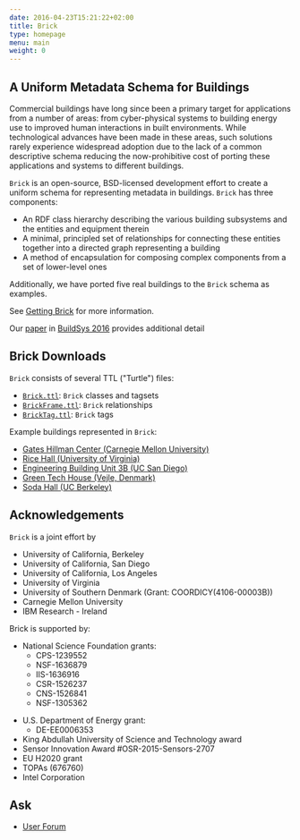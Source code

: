 ```yaml
---
date: 2016-04-23T15:21:22+02:00
title: Brick
type: homepage
menu: main
weight: 0
---
```


## A Uniform Metadata Schema for Buildings

Commercial buildings have long since been a primary target for applications
from a number of areas: from cyber-physical systems to building energy use to
improved human interactions in built environments. While technological advances
have been made in these areas, such solutions rarely experience widespread
adoption due to the lack of a common descriptive schema reducing the
now-prohibitive cost of porting these applications and systems to different
buildings.

`Brick` is an open-source, BSD-licensed development effort to create a uniform
schema for representing metadata in buildings. `Brick` has three
components:

* An RDF class hierarchy describing the various building subsystems and the entities and equipment therein
* A minimal, principled set of relationships for connecting these entities together into a directed graph representing a building
* A method of encapsulation for composing complex components from a set of lower-level ones

Additionally, we have ported five real buildings to the `Brick` schema as examples.

See [Getting Brick](/source) for more information.

Our [paper](/papers/Brick-BuildSys2016.pdf) in [BuildSys 2016](http://buildsys.acm.org/2016/) provides additional detail

## Brick Downloads

`Brick` consists of several TTL ("Turtle") files:

* [`Brick.ttl`](/ttl/Brick.ttl): `Brick` classes and tagsets
* [`BrickFrame.ttl`](/ttl/BrickFrame.ttl): `Brick` relationships
* [`BrickTag.ttl`](/ttl/BrickTag.ttl): `Brick` tags

Example buildings represented in `Brick`:

* [Gates Hillman Center (Carnegie Mellon University)](/ttl/ghc_brick.ttl)
* [Rice Hall (University of Virginia)](/ttl/rice_brick.ttl)
* [Engineering Building Unit 3B (UC San Diego)](/ttl/ebu3b_brick.ttl)
* [Green Tech House (Vejle, Denmark)](/ttl/gtc_brick.ttl)
* [Soda Hall (UC Berkeley)](/ttl/soda_brick.ttl)

## Acknowledgements

`Brick` is a joint effort by

* University of California, Berkeley
* University of California, San Diego
* University of California, Los Angeles
* University of Virginia
* University of Southern Denmark (Grant: COORDICY(4106-00003B))
* Carnegie Mellon University
* IBM Research - Ireland

Brick is supported by:

* National Science Foundation grants:
    * CPS-1239552
    * NSF-1636879
    * IIS-1636916
    * CSR-1526237
    * CNS-1526841
    * NSF-1305362
- U.S. Department of Energy grant:
    * DE-EE0006353
- King Abdullah University of Science and Technology award
- Sensor Innovation Award #OSR-2015-Sensors-2707
- EU H2020 grant
- TOPAs (676760)
- Intel Corporation


## Ask

* [User Forum](https://groups.google.com/d/forum/brickschema)